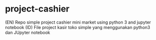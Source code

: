 # project-cashier
(EN) Repo simple project cashier mini market using python 3 and jupyter notebook
(ID) File project kasir toko simple yang menggunakan python3 dan JUpyter notebook
